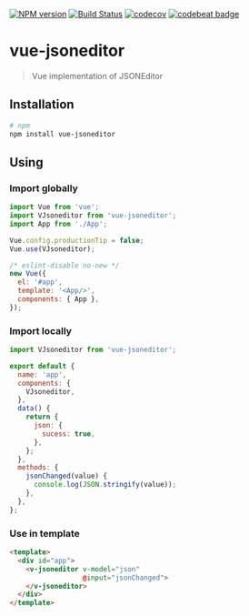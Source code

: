 [![NPM version](https://badge.fury.io/js/vue-jsoneditor.svg)](http://badge.fury.io/js/vue-jsoneditor) [![Build Status](https://travis-ci.org/manico/vue-jsoneditor.svg?branch=master)](https://travis-ci.org/manico/vue-jsoneditor) [![codecov](https://codecov.io/gh/manico/vue-jsoneditor/branch/master/graph/badge.svg)](https://codecov.io/gh/manico/vue-jsoneditor) [![codebeat badge](https://codebeat.co/badges/81171683-f0d7-4a4f-8664-25dba6824452)](https://codebeat.co/projects/github-com-manico-vue-jsoneditor-master)

# vue-jsoneditor

> Vue implementation of JSONEditor

## Installation

```bash
# npm
npm install vue-jsoneditor
```

## Using

### Import globally

```javascript
import Vue from 'vue';
import VJsoneditor from 'vue-jsoneditor';
import App from './App';

Vue.config.productionTip = false;
Vue.use(VJsoneditor);

/* eslint-disable no-new */
new Vue({
  el: '#app',
  template: '<App/>',
  components: { App },
});
```

### Import locally

```javascript
import VJsoneditor from 'vue-jsoneditor';

export default {
  name: 'app',
  components: {
    VJsoneditor,
  },
  data() {
    return {
      json: {
        sucess: true,
      },
    };
  },
  methods: {
    jsonChanged(value) {
      console.log(JSON.stringify(value));
    },
  },
};
```

### Use in template

```html
<template>
  <div id="app">
    <v-jsoneditor v-model="json"
                  @input="jsonChanged">
    </v-jsoneditor>
  </div>
</template>
```